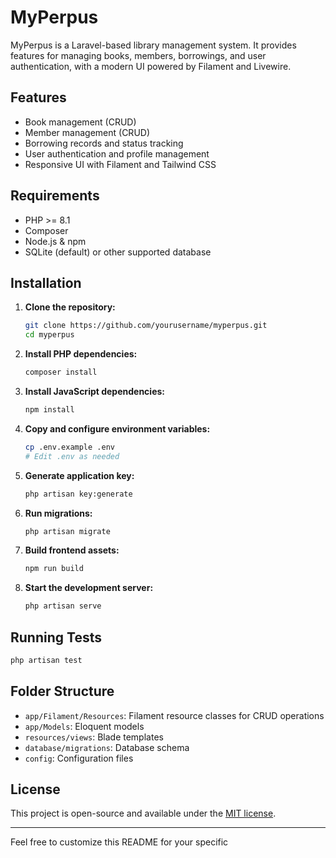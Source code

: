 # MyPerpus

MyPerpus is a Laravel-based library management system. It provides features for managing books, members, borrowings, and user authentication, with a modern UI powered by Filament and Livewire.

## Features

- Book management (CRUD)
- Member management (CRUD)
- Borrowing records and status tracking
- User authentication and profile management
- Responsive UI with Filament and Tailwind CSS

## Requirements

- PHP >= 8.1
- Composer
- Node.js & npm
- SQLite (default) or other supported database

## Installation

1. **Clone the repository:**
   ```sh
   git clone https://github.com/yourusername/myperpus.git
   cd myperpus
   ```

2. **Install PHP dependencies:**
   ```sh
   composer install
   ```

3. **Install JavaScript dependencies:**
   ```sh
   npm install
   ```

4. **Copy and configure environment variables:**
   ```sh
   cp .env.example .env
   # Edit .env as needed
   ```

5. **Generate application key:**
   ```sh
   php artisan key:generate
   ```

6. **Run migrations:**
   ```sh
   php artisan migrate
   ```

7. **Build frontend assets:**
   ```sh
   npm run build
   ```

8. **Start the development server:**
   ```sh
   php artisan serve
   ```

## Running Tests

```sh
php artisan test
```

## Folder Structure

- `app/Filament/Resources`: Filament resource classes for CRUD operations
- `app/Models`: Eloquent models
- `resources/views`: Blade templates
- `database/migrations`: Database schema
- `config`: Configuration files

## License

This project is open-source and available under the [MIT license](LICENSE).

---

Feel free to customize this README for your specific
